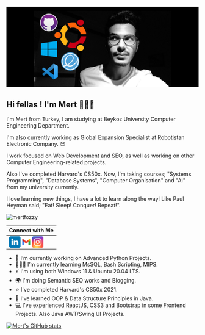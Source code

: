 ![photo](https://github.com/mertfozzy/mertfozzy/blob/main/mert.jpg?raw=true)

## Hi fellas ! I'm Mert 👨🏻‍💻
I'm Mert from Turkey, I am studying at Beykoz University Computer Engineering Department. 

I'm also currently working as Global Expansion Specialist at Robotistan Electronic Company. 😎

I work focused on Web Development and SEO, as well as working on other Computer Engineering-related projects.

Also I've completed Harvard's CS50x. Now, I'm taking courses; "Systems Programming", "Database Systems", "Computer Organisation" and "AI" from my university currently.


I love learning new things, I have a lot to learn along the way! Like Paul Heyman said; "Eat! Sleep! Conquer! Repeat!".

<p align="left"> <img src="https://komarev.com/ghpvc/?username=mertfozzy&label=Profile%20views&color=0e75b6&style=flat" alt="mertfozzy" /> </p>


|Connect with Me|
|-----|
|<a href="https://www.linkedin.com/in/mertaltuntas/" target="blank"><img align="left" alt="Mert's LinkedIn" width="30px" src="https://github.com/edent/SuperTinyIcons/blob/master/images/svg/linkedin.svg" /></a><a href="https://www.instagram.com/mertfozzy/" target="blank"><img align="center" src="https://github.com/edent/SuperTinyIcons/blob/master/images/svg/instagram.svg" alt="mertfozzy" width="30"/></a> <a href="mailto:mertfozzy@gmail.com"><img align="left" alt="Mert's Email address" width="30px" src="https://github.com/edent/SuperTinyIcons/blob/master/images/svg/gmail.svg" /></a>|



- 🚀 I’m currently working on Advanced Python Projects.
- 👨🏻‍💻 I’m currently learning MsSQL, Bash Scripting, MIPS.
- ⚡ I'm using both Windows 11 & Ubuntu 20.04 LTS.
- 🌍 I'm doing Semantic SEO works and Blogging.
- ⭐ I've completed Harvard's CS50x 2021.
- 🥇 I've learned OOP & Data Structure Principles in Java.
- 💻 I've experienced ReactJS, CSS3 and Bootstrap in some Frontend Projects. Also Java AWT/Swing UI Projects.


[![Mert's GitHub stats](https://github-readme-stats.vercel.app/api?username=mertfozzy)](https://github.com/anuraghazra/github-readme-stats)
